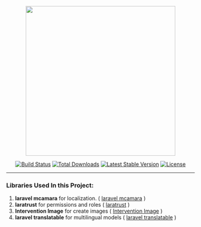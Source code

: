 <p align="center"><img src="https://res.cloudinary.com/dtfbvvkyp/image/upload/v1566331377/laravel-logolockup-cmyk-red.svg" width="400"></p>

<p align="center">
<a href="https://travis-ci.org/laravel/framework"><img src="https://travis-ci.org/laravel/framework.svg" alt="Build Status"></a>
<a href="https://packagist.org/packages/laravel/framework"><img src="https://poser.pugx.org/laravel/framework/d/total.svg" alt="Total Downloads"></a>
<a href="https://packagist.org/packages/laravel/framework"><img src="https://poser.pugx.org/laravel/framework/v/stable.svg" alt="Latest Stable Version"></a>
<a href="https://packagist.org/packages/laravel/framework"><img src="https://poser.pugx.org/laravel/framework/license.svg" alt="License"></a>
</p>

<hr>

### Libraries Used In this Project:

1. **laravel mcamara** for localization.
( [laravel mcamara](https://github.com/mcamara/laravel-localization) )
1. **laratrust** for permissions and roles
( [laratrust](https://laratrust.santigarcor.me/docs/5.0/) )
1. **Intervention Image** for create images
( [Intervention Image](http://image.intervention.io/) )
1. **laravel translatable** for multilingual models
( [laravel translatable](https://github.com/Astrotomic/laravel-translatable) )


